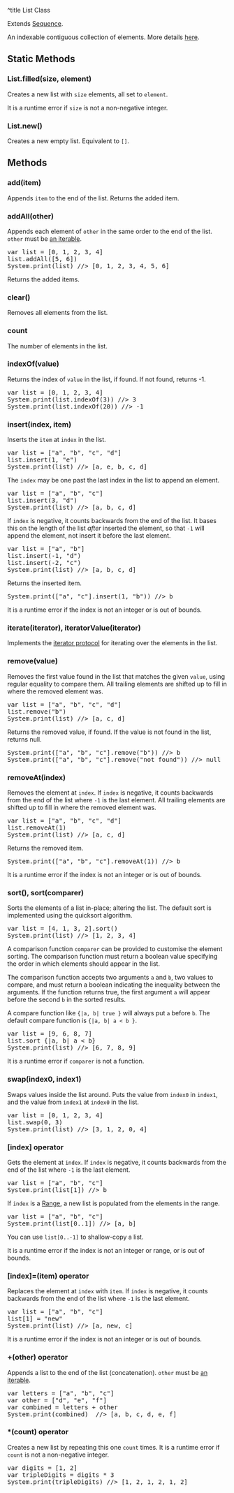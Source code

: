 ^title List Class

Extends [Sequence](sequence.html).

An indexable contiguous collection of elements. More details [here][lists].

[lists]: ../../lists.html

## Static Methods

### List.**filled**(size, element)

Creates a new list with `size` elements, all set to `element`.

It is a runtime error if `size` is not a non-negative integer.

### List.**new**()

Creates a new empty list. Equivalent to `[]`.

## Methods

### **add**(item)

Appends `item` to the end of the list. Returns the added item.

### **addAll**(other)

Appends each element of `other` in the same order to the end of the list. `other` must be [an iterable](../../control-flow.html#the-iterator-protocol).

<pre class="snippet">
var list = [0, 1, 2, 3, 4]
list.addAll([5, 6])
System.print(list) //> [0, 1, 2, 3, 4, 5, 6]
</pre>

Returns the added items.

### **clear**()

Removes all elements from the list.

### **count**

The number of elements in the list.

### **indexOf**(value)

Returns the index of `value` in the list, if found. If not found, returns -1.

<pre class="snippet">
var list = [0, 1, 2, 3, 4]
System.print(list.indexOf(3)) //> 3
System.print(list.indexOf(20)) //> -1
</pre>

### **insert**(index, item)

Inserts the `item` at `index` in the list.

<pre class="snippet">
var list = ["a", "b", "c", "d"]
list.insert(1, "e")
System.print(list) //> [a, e, b, c, d]
</pre>

The `index` may be one past the last index in the list to append an element.

<pre class="snippet">
var list = ["a", "b", "c"]
list.insert(3, "d")
System.print(list) //> [a, b, c, d]
</pre>

If `index` is negative, it counts backwards from the end of the list. It bases this on the length of the list *after* inserted the element, so that `-1` will append the element, not insert it before the last element.

<pre class="snippet">
var list = ["a", "b"]
list.insert(-1, "d")
list.insert(-2, "c")
System.print(list) //> [a, b, c, d]
</pre>

Returns the inserted item.

<pre class="snippet">
System.print(["a", "c"].insert(1, "b")) //> b
</pre>

It is a runtime error if the index is not an integer or is out of bounds.

### **iterate**(iterator), **iteratorValue**(iterator)

Implements the [iterator protocol][] for iterating over the elements in the
list.

[iterator protocol]: ../../control-flow.html#the-iterator-protocol

### **remove**(value)

Removes the first value found in the list that matches the given `value`, 
using regular equality to compare them. All trailing elements
are shifted up to fill in where the removed element was.

<pre class="snippet">
var list = ["a", "b", "c", "d"]
list.remove("b")
System.print(list) //> [a, c, d]
</pre>

Returns the removed value, if found.
If the value is not found in the list, returns null.

<pre class="snippet">
System.print(["a", "b", "c"].remove("b")) //> b
System.print(["a", "b", "c"].remove("not found")) //> null
</pre>

### **removeAt**(index)

Removes the element at `index`. If `index` is negative, it counts backwards
from the end of the list where `-1` is the last element. All trailing elements
are shifted up to fill in where the removed element was.

<pre class="snippet">
var list = ["a", "b", "c", "d"]
list.removeAt(1)
System.print(list) //> [a, c, d]
</pre>

Returns the removed item.

<pre class="snippet">
System.print(["a", "b", "c"].removeAt(1)) //> b
</pre>

It is a runtime error if the index is not an integer or is out of bounds.

### **sort**(), **sort**(comparer)

Sorts the elements of a list in-place; altering the list. The default sort is implemented using the quicksort algorithm.

<pre class="snippet">
var list = [4, 1, 3, 2].sort()
System.print(list) //> [1, 2, 3, 4]
</pre>

A comparison function `comparer` can be provided to customise the element sorting. The comparison function must return a boolean value specifying the order in which elements should appear in the list.

The comparison function accepts two arguments `a` and `b`, two values to compare, and must return a boolean indicating the inequality between the arguments. If the function returns true, the first argument `a` will appear before the second `b` in the sorted results.

A compare function like `{|a, b| true }` will always put `a` before `b`. The default compare function is `{|a, b| a < b }`.

<pre class="snippet">
var list = [9, 6, 8, 7]
list.sort {|a, b| a < b}
System.print(list) //> [6, 7, 8, 9]
</pre>

It is a runtime error if `comparer` is not a function.

### **swap**(index0, index1)

Swaps values inside the list around. Puts the value from `index0` in `index1`,
and the value from `index1` at `index0` in the list.

<pre class="snippet">
var list = [0, 1, 2, 3, 4]
list.swap(0, 3)
System.print(list) //> [3, 1, 2, 0, 4]
</pre>

### **[**index**]** operator

Gets the element at `index`. If `index` is negative, it counts backwards from
the end of the list where `-1` is the last element.

<pre class="snippet">
var list = ["a", "b", "c"]
System.print(list[1]) //> b
</pre>

If `index` is a [Range](range.html), a new list is populated from the elements
in the range.

<pre class="snippet">
var list = ["a", "b", "c"]
System.print(list[0..1]) //> [a, b]
</pre>

You can use `list[0..-1]` to shallow-copy a list.

It is a runtime error if the index is not an integer or range, or is out of bounds.

### **[**index**]=**(item) operator

Replaces the element at `index` with `item`. If `index` is negative, it counts
backwards from the end of the list where `-1` is the last element.

<pre class="snippet">
var list = ["a", "b", "c"]
list[1] = "new"
System.print(list) //> [a, new, c]
</pre>

It is a runtime error if the index is not an integer or is out of bounds.

### **+**(other) operator

 Appends a list to the end of the list (concatenation). `other` must be [an iterable](../../control-flow.html#the-iterator-protocol).

<pre class="snippet">
var letters = ["a", "b", "c"]
var other = ["d", "e", "f"]
var combined = letters + other
System.print(combined)  //> [a, b, c, d, e, f]
</pre>

### **\***(count) operator

Creates a new list by repeating this one ```count``` times. It is a runtime error if ```count``` is not a non-negative integer.

<pre class="snippet">
var digits = [1, 2]
var tripleDigits = digits * 3
System.print(tripleDigits) //> [1, 2, 1, 2, 1, 2] 
</pre>
